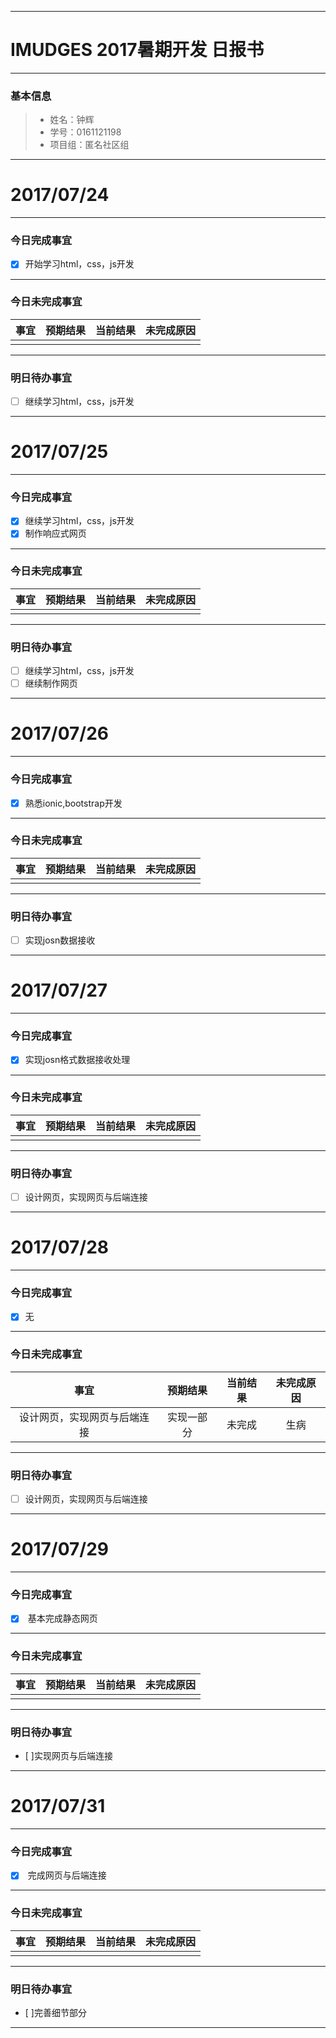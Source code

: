 -------

# IMUDGES 2017暑期开发 日报书

-------


### 基本信息
> * 姓名：钟辉
> * 学号：0161121198
> * 项目组：匿名社区组

-------


# 2017/07/24

-------

### 今日完成事宜
- [x]  开始学习html，css，js开发

-----
### 今日未完成事宜


| 事宜     |预期结果| 当前结果  | 未完成原因   | 
| :--------:  | :-----:  | :-----:  | :----:  |
|    |   |   |    |


------
### 明日待办事宜
- [ ] 继续学习html，css，js开发
-------


# 2017/07/25

-------

### 今日完成事宜
- [x]  继续学习html，css，js开发
- [x]  制作响应式网页

-----
### 今日未完成事宜


| 事宜     |预期结果| 当前结果  | 未完成原因   | 
| :--------:  | :-----:  | :-----:  | :----:  |
|    |   |   |    |


------
### 明日待办事宜
- [ ] 继续学习html，css，js开发
- [ ] 继续制作网页
-------

# 2017/07/26

-------

### 今日完成事宜
- [x]  熟悉ionic,bootstrap开发

-----
### 今日未完成事宜


| 事宜     |预期结果| 当前结果  | 未完成原因   | 
| :--------:  | :-----:  | :-----:  | :----:  |
|    |   |   |    |


------
### 明日待办事宜
- [ ] 实现josn数据接收
-------
# 2017/07/27

-------

### 今日完成事宜
- [x]  实现josn格式数据接收处理

-----
### 今日未完成事宜


| 事宜     |预期结果| 当前结果  | 未完成原因   | 
| :--------:  | :-----:  | :-----:  | :----:  |
|    |   |   |    |


------
### 明日待办事宜
- [ ] 设计网页，实现网页与后端连接
-------

# 2017/07/28

-------

### 今日完成事宜
- [x]  无

-----
### 今日未完成事宜


| 事宜     |预期结果| 当前结果  | 未完成原因   | 
| :--------:  | :-----:  | :-----:  | :----:  |
|   设计网页，实现网页与后端连接 |  实现一部分 | 未完成  |生病    |


------
### 明日待办事宜
- [ ] 设计网页，实现网页与后端连接
-------

# 2017/07/29

-------

### 今日完成事宜
- [x]  基本完成静态网页

-----
### 今日未完成事宜


| 事宜     |预期结果| 当前结果  | 未完成原因   | 
| :--------:  | :-----:  | :-----:  | :----:  |
|    |   | |   |


------
### 明日待办事宜
- [ ]实现网页与后端连接
-------

# 2017/07/31

-------

### 今日完成事宜
- [x]  完成网页与后端连接

-----
### 今日未完成事宜


| 事宜     |预期结果| 当前结果  | 未完成原因   | 
| :--------:  | :-----:  | :-----:  | :----:  |
|    |   | |   |


------
### 明日待办事宜
- [ ]完善细节部分
-------
